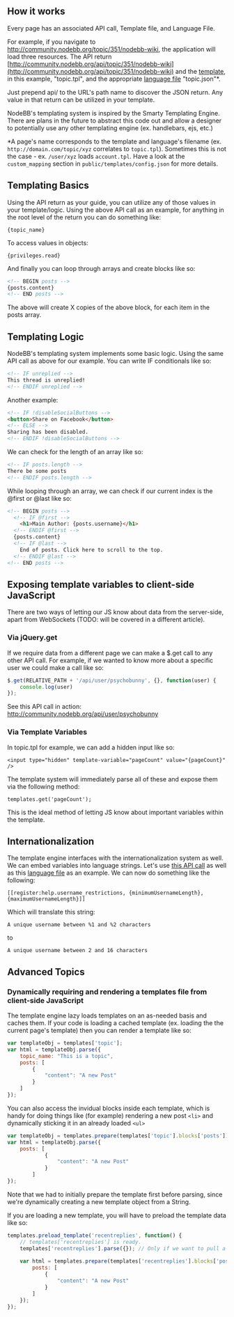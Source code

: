 ## How it works

Every page has an associated API call, Template file, and Language File.

For example, if you navigate to http://community.nodebb.org/topic/351/nodebb-wiki, the application will load three resources. The API return [http://community.nodebb.org/api/topic/351/nodebb-wiki](http://community.nodebb.org/api/topic/351/nodebb-wiki) and the [template](http://community.nodebb.org/templates/topic.tpl), in this example, "topic.tpl", and the appropriate [language file](community.nodebb.org/language/en_GB/topic.json) "topic.json"*.

Just prepend api/ to the URL's path name to discover the JSON return. Any value in that return can be utilized in your template.

NodeBB's templating system is inspired by the Smarty Templating Engine. There are plans in the future to abstract this code out and allow a designer to potentially use any other templating engine (ex. handlebars, ejs, etc.)

*A page's name corresponds to the template and language's filename (ex. `http://domain.com/topic/xyz` correlates to `topic.tpl`). Sometimes this is not the case - ex. `/user/xyz` loads `account.tpl`. Have a look at the `custom_mapping` section in `public/templates/config.json` for more details.

## Templating Basics

Using the API return as your guide, you can utilize any of those values in your template/logic. Using the above API call as an example, for anything in the root level of the return you can do something like:

    {topic_name}

To access values in objects:

    {privileges.read}

And finally you can loop through arrays and create blocks like so:

```html
<!-- BEGIN posts -->
{posts.content}
<!-- END posts -->
```

The above will create X copies of the above block, for each item in the posts array.

## Templating Logic

NodeBB's templating system implements some basic logic. Using the same API call as above for our example. You can write IF conditionals like so:

```html
<!-- IF unreplied -->
This thread is unreplied!
<!-- ENDIF unreplied -->
```

Another example:

```html
<!-- IF !disableSocialButtons -->
<button>Share on Facebook</button>
<!-- ELSE -->
Sharing has been disabled.
<!-- ENDIF !disableSocialButtons -->
```

We can check for the length of an array like so:

```html
<!-- IF posts.length -->
There be some posts
<!-- ENDIF posts.length -->
```

While looping through an array, we can check if our current index is the @first or @last like so:

```html
<!-- BEGIN posts -->
  <!-- IF @first -->
    <h1>Main Author: {posts.username}</h1>
  <!-- ENDIF @first -->
  {posts.content}
  <!-- IF @last -->
    End of posts. Click here to scroll to the top.
  <!-- ENDIF @last -->
<!-- END posts -->
```

## Exposing template variables to client-side JavaScript

There are two ways of letting our JS know about data from the server-side, apart from WebSockets (TODO: will be covered in a different article).

### Via jQuery.get

If we require data from a different page we can make a $.get call to any other API call. For example, if we wanted to know more about a specific user we could make a call like so:

```JavaScript
$.get(RELATIVE_PATH + '/api/user/psychobunny', {}, function(user) {
    console.log(user)
});
```

See this API call in action: http://community.nodebb.org/api/user/psychobunny

### Via Template Variables

In topic.tpl for example, we can add a hidden input like so:

    <input type="hidden" template-variable="pageCount" value="{pageCount}" />

The template system will immediately parse all of these and expose them via the following method:

    templates.get('pageCount');

This is the ideal method of letting JS know about important variables within the template.

## Internationalization

The template engine interfaces with the internationalization system as well. We can embed variables into language strings. Let's use [this API call](http://community.nodebb.org/api/register) as well as this [language file](http://community.nodebb.org/language/en_GB/register.json) as an example. We can now do something like the following:

    [[register:help.username_restrictions, {minimumUsernameLength}, {maximumUsernameLength}]]

Which will translate this string:

    A unique username between %1 and %2 characters

to

    A unique username between 2 and 16 characters

## Advanced Topics

### Dynamically requiring and rendering a templates file from client-side JavaScript

The template engine lazy loads templates on an as-needed basis and caches them. If your code is loading a cached template (ex. loading the the current page's template) then you can render a template like so:

```JavaScript
var templateObj = templates['topic'];
var html = templateObj.parse({
	topic_name: "This is a topic",
	posts: [
		{
			"content": "A new Post"
		}
	]
});
```

You can also access the invidual blocks inside each template, which is handy for doing things like (for example) rendering a new post `<li>` and dynamically sticking it in an already loaded `<ul>`

```JavaScript
var templateObj = templates.prepare(templates['topic'].blocks['posts']);
var html = templateObj.parse({
	posts: [
    		{
    			"content": "A new Post"
    		}
    	]
});
```

Note that we had to initially prepare the template first before parsing, since we're dynamically creating a new template object from a String.

If you are loading a new template, you will have to preload the template data like so:

```JavaScript
templates.preload_template('recentreplies', function() {
    // templates['recentreplies'] is ready.
    templates['recentreplies'].parse({}); // Only if we want to pull a block from this template, we need to first parse it.
    
    var html = templates.prepare(templates['recentreplies'].blocks['posts']).parse({
		posts: [
    		{
    			"content": "A new Post"
    		}
    	]
	});
});
```